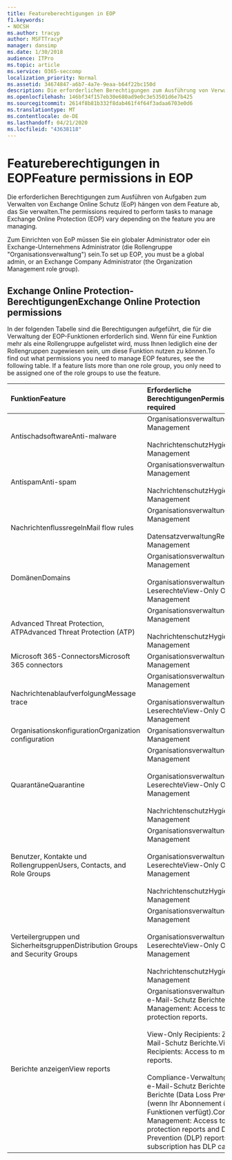 ```yaml
---
title: Featureberechtigungen in EOP
f1.keywords:
- NOCSH
ms.author: tracyp
author: MSFTTracyP
manager: dansimp
ms.date: 1/30/2018
audience: ITPro
ms.topic: article
ms.service: O365-seccomp
localization_priority: Normal
ms.assetid: 34674847-a6b7-4a7e-9eaa-b64f22bc150d
description: Die erforderlichen Berechtigungen zum Ausführung von Verwaltungsaufgaben für Microsoft Exchange Online Protection (EOP) variieren abhängig davon, welche Funktion verwaltet werden soll.
ms.openlocfilehash: 146bf34f157eb30e680ad9e0c3e53501d6e7b425
ms.sourcegitcommit: 2614f8b81b332f8dab461f4f64f3adaa6703e0d6
ms.translationtype: MT
ms.contentlocale: de-DE
ms.lasthandoff: 04/21/2020
ms.locfileid: "43638118"
---
```

# <a name="feature-permissions-in-eop"></a><span data-ttu-id="69576-103">Featureberechtigungen in EOP</span><span class="sxs-lookup"><span data-stu-id="69576-103">Feature permissions in EOP</span></span>

<span data-ttu-id="69576-104">Die erforderlichen Berechtigungen zum Ausführen von Aufgaben zum Verwalten von Exchange Online Schutz (EoP) hängen von dem Feature ab, das Sie verwalten.</span><span class="sxs-lookup"><span data-stu-id="69576-104">The permissions required to perform tasks to manage Exchange Online Protection (EOP) vary depending on the feature you are managing.</span></span>

<span data-ttu-id="69576-105">Zum Einrichten von EoP müssen Sie ein globaler Administrator oder ein Exchange-Unternehmens Administrator (die Rollengruppe "Organisationsverwaltung") sein.</span><span class="sxs-lookup"><span data-stu-id="69576-105">To set up EOP, you must be a global admin, or an Exchange Company Administrator (the Organization Management role group).</span></span>

## <a name="exchange-online-protection-permissions"></a><span data-ttu-id="69576-106">Exchange Online Protection-Berechtigungen</span><span class="sxs-lookup"><span data-stu-id="69576-106">Exchange Online Protection permissions</span></span>

<span data-ttu-id="69576-p101">In der folgenden Tabelle sind die Berechtigungen aufgeführt, die für die Verwaltung der EOP-Funktionen erforderlich sind. Wenn für eine Funktion mehr als eine Rollengruppe aufgelistet wird, muss Ihnen lediglich eine der Rollengruppen zugewiesen sein, um diese Funktion nutzen zu können.</span><span class="sxs-lookup"><span data-stu-id="69576-p101">To find out what permissions you need to manage EOP features, see the following table. If a feature lists more than one role group, you only need to be assigned one of the role groups to use the feature.</span></span>

|<span data-ttu-id="69576-109">**Funktion**</span><span class="sxs-lookup"><span data-stu-id="69576-109">**Feature**</span></span>|<span data-ttu-id="69576-110">**Erforderliche Berechtigungen**</span><span class="sxs-lookup"><span data-stu-id="69576-110">**Permissions required**</span></span>|
|:-----|:-----|
|<span data-ttu-id="69576-111">Antischadsoftware</span><span class="sxs-lookup"><span data-stu-id="69576-111">Anti-malware</span></span>|<span data-ttu-id="69576-112">Organisationsverwaltung</span><span class="sxs-lookup"><span data-stu-id="69576-112">Organization Management</span></span> <br/><br/> <span data-ttu-id="69576-113">Nachrichtenschutz</span><span class="sxs-lookup"><span data-stu-id="69576-113">Hygiene Management</span></span>|
|<span data-ttu-id="69576-114">Antispam</span><span class="sxs-lookup"><span data-stu-id="69576-114">Anti-spam</span></span>|<span data-ttu-id="69576-115">Organisationsverwaltung</span><span class="sxs-lookup"><span data-stu-id="69576-115">Organization Management</span></span> <br/><br/> <span data-ttu-id="69576-116">Nachrichtenschutz</span><span class="sxs-lookup"><span data-stu-id="69576-116">Hygiene Management</span></span>|
|<span data-ttu-id="69576-117">Nachrichtenflussregeln</span><span class="sxs-lookup"><span data-stu-id="69576-117">Mail flow rules</span></span>|<span data-ttu-id="69576-118">Organisationsverwaltung</span><span class="sxs-lookup"><span data-stu-id="69576-118">Organization Management</span></span> <br/><br/> <span data-ttu-id="69576-119">Datensatzverwaltung</span><span class="sxs-lookup"><span data-stu-id="69576-119">Records Management</span></span>|
|<span data-ttu-id="69576-120">Domänen</span><span class="sxs-lookup"><span data-stu-id="69576-120">Domains</span></span>|<span data-ttu-id="69576-121">Organisationsverwaltung</span><span class="sxs-lookup"><span data-stu-id="69576-121">Organization Management</span></span> <br/><br/> <span data-ttu-id="69576-122">Organisationsverwaltung – nur Leserechte</span><span class="sxs-lookup"><span data-stu-id="69576-122">View-Only Organization Management</span></span>|
|<span data-ttu-id="69576-123">Advanced Threat Protection, ATP</span><span class="sxs-lookup"><span data-stu-id="69576-123">Advanced Threat Protection (ATP)</span></span>|<span data-ttu-id="69576-124">Organisationsverwaltung</span><span class="sxs-lookup"><span data-stu-id="69576-124">Organization Management</span></span> <br/><br/> <span data-ttu-id="69576-125">Nachrichtenschutz</span><span class="sxs-lookup"><span data-stu-id="69576-125">Hygiene Management</span></span>|
|<span data-ttu-id="69576-126">Microsoft 365-Connectors</span><span class="sxs-lookup"><span data-stu-id="69576-126">Microsoft 365 connectors</span></span>|<span data-ttu-id="69576-127">Organisationsverwaltung</span><span class="sxs-lookup"><span data-stu-id="69576-127">Organization Management</span></span>|
|<span data-ttu-id="69576-128">Nachrichtenablaufverfolgung</span><span class="sxs-lookup"><span data-stu-id="69576-128">Message trace</span></span>|<span data-ttu-id="69576-129">Organisationsverwaltung</span><span class="sxs-lookup"><span data-stu-id="69576-129">Organization Management</span></span> <br/><br/> <span data-ttu-id="69576-130">Organisationsverwaltung – nur Leserechte</span><span class="sxs-lookup"><span data-stu-id="69576-130">View-Only Organization Management</span></span>|
|<span data-ttu-id="69576-131">Organisationskonfiguration</span><span class="sxs-lookup"><span data-stu-id="69576-131">Organization configuration</span></span>|<span data-ttu-id="69576-132">Organisationsverwaltung</span><span class="sxs-lookup"><span data-stu-id="69576-132">Organization Management</span></span>|
|<span data-ttu-id="69576-133">Quarantäne</span><span class="sxs-lookup"><span data-stu-id="69576-133">Quarantine</span></span>|<span data-ttu-id="69576-134">Organisationsverwaltung</span><span class="sxs-lookup"><span data-stu-id="69576-134">Organization Management</span></span> <br/><br/> <span data-ttu-id="69576-135">Organisationsverwaltung – nur Leserechte</span><span class="sxs-lookup"><span data-stu-id="69576-135">View-Only Organization Management</span></span> <br/><br/> <span data-ttu-id="69576-136">Nachrichtenschutz</span><span class="sxs-lookup"><span data-stu-id="69576-136">Hygiene Management</span></span>|
|<span data-ttu-id="69576-137">Benutzer, Kontakte und Rollengruppen</span><span class="sxs-lookup"><span data-stu-id="69576-137">Users, Contacts, and Role Groups</span></span>|<span data-ttu-id="69576-138">Organisationsverwaltung</span><span class="sxs-lookup"><span data-stu-id="69576-138">Organization Management</span></span> <br/><br/> <span data-ttu-id="69576-139">Organisationsverwaltung – nur Leserechte</span><span class="sxs-lookup"><span data-stu-id="69576-139">View-Only Organization Management</span></span> <br/><br/> <span data-ttu-id="69576-140">Nachrichtenschutz</span><span class="sxs-lookup"><span data-stu-id="69576-140">Hygiene Management</span></span>|
|<span data-ttu-id="69576-141">Verteilergruppen und Sicherheitsgruppen</span><span class="sxs-lookup"><span data-stu-id="69576-141">Distribution Groups and Security Groups</span></span>|<span data-ttu-id="69576-142">Organisationsverwaltung</span><span class="sxs-lookup"><span data-stu-id="69576-142">Organization Management</span></span> <br/><br/> <span data-ttu-id="69576-143">Organisationsverwaltung – nur Leserechte</span><span class="sxs-lookup"><span data-stu-id="69576-143">View-Only Organization Management</span></span> <br/><br/> <span data-ttu-id="69576-144">Nachrichtenschutz</span><span class="sxs-lookup"><span data-stu-id="69576-144">Hygiene Management</span></span>|
|<span data-ttu-id="69576-145">Berichte anzeigen</span><span class="sxs-lookup"><span data-stu-id="69576-145">View reports</span></span>|<span data-ttu-id="69576-146">Organisationsverwaltung: Zugriff auf e-Mail-Schutz Berichte.</span><span class="sxs-lookup"><span data-stu-id="69576-146">Organization Management: Access to mail protection reports.</span></span> <br/><br/> <span data-ttu-id="69576-147">View-Only Recipients: Zugriff auf e-Mail-Schutz Berichte.</span><span class="sxs-lookup"><span data-stu-id="69576-147">View-Only Recipients: Access to mail protection reports.</span></span>  <br/><br/> <span data-ttu-id="69576-148">Compliance-Verwaltung: Zugriff auf e-Mail-Schutz Berichte und DLP-Berichte (Data Loss Prevention) (wenn Ihr Abonnement über DLP-Funktionen verfügt).</span><span class="sxs-lookup"><span data-stu-id="69576-148">Compliance Management: Access to mail protection reports and Data Loss Prevention (DLP) reports (if your subscription has DLP capabilities).</span></span>|
